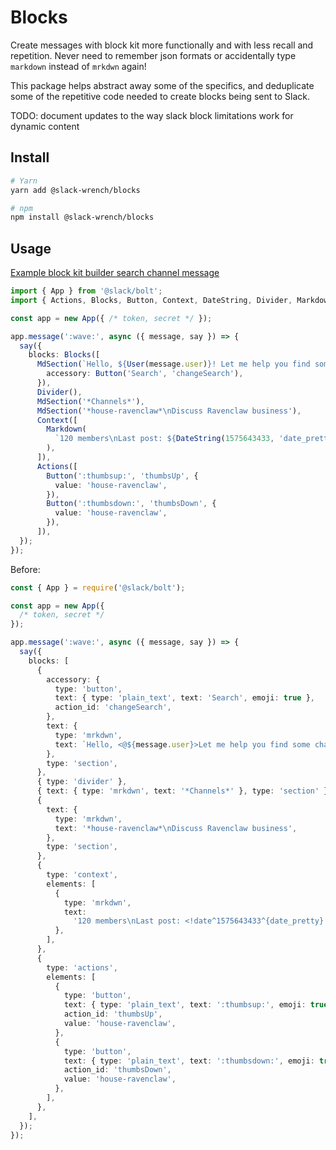 # Blocks

Create messages with block kit more functionally and with less recall and repetition. Never need to remember json formats or accidentally type `markdown` instead of `mrkdwn` again!

This package helps abstract away some of the specifics, and deduplicate some of the repetitive code needed to create blocks being sent to Slack.

TODO: document updates to the way slack block limitations work for dynamic content

## Install

```bash
# Yarn
yarn add @slack-wrench/blocks

# npm
npm install @slack-wrench/blocks
```

## Usage

[Example block kit builder search channel message](https://api.slack.com/tools/block-kit-builder?mode=message&blocks=%5B%7B%22accessory%22%3A%7B%22type%22%3A%22button%22%2C%22text%22%3A%7B%22type%22%3A%22plain_text%22%2C%22text%22%3A%22Search%22%2C%22emoji%22%3Atrue%7D%2C%22action_id%22%3A%22changeSearch%22%7D%2C%22text%22%3A%7B%22type%22%3A%22mrkdwn%22%2C%22text%22%3A%22Let%20me%20help%20you%20find%20some%20channels.%22%7D%2C%22type%22%3A%22section%22%7D%2C%7B%22type%22%3A%22divider%22%7D%2C%7B%22text%22%3A%7B%22type%22%3A%22mrkdwn%22%2C%22text%22%3A%22*Channels*%22%7D%2C%22type%22%3A%22section%22%7D%2C%7B%22text%22%3A%7B%22type%22%3A%22mrkdwn%22%2C%22text%22%3A%22*house-ravenclaw*%5CnDiscuss%20Ravenclaw%20business%22%7D%2C%22type%22%3A%22section%22%7D%2C%7B%22type%22%3A%22context%22%2C%22elements%22%3A%5B%7B%22type%22%3A%22mrkdwn%22%2C%22text%22%3A%22120%20members%5CnLast%20post%3A%20%3C!date%5E1575643433%5E%7Bdate_pretty%7D%7C1575643433%3E%22%7D%5D%7D%2C%7B%22type%22%3A%22actions%22%2C%22elements%22%3A%5B%7B%22type%22%3A%22button%22%2C%22text%22%3A%7B%22type%22%3A%22plain_text%22%2C%22text%22%3A%22%3Athumbsup%3A%22%2C%22emoji%22%3Atrue%7D%2C%22action_id%22%3A%22thumbsUp%22%2C%22value%22%3A%22house-ravenclaw%22%7D%2C%7B%22type%22%3A%22button%22%2C%22text%22%3A%7B%22type%22%3A%22plain_text%22%2C%22text%22%3A%22%3Athumbsdown%3A%22%2C%22emoji%22%3Atrue%7D%2C%22action_id%22%3A%22thumbsDown%22%2C%22value%22%3A%22house-ravenclaw%22%7D%5D%7D%5D)

```typescript
import { App } from '@slack/bolt';
import { Actions, Blocks, Button, Context, DateString, Divider, Markdown, MdSection, User } from '@slack-wrench/blocks';

const app = new App({ /* token, secret */ });

app.message(':wave:', async ({ message, say }) => {
  say({
    blocks: Blocks([
      MdSection(`Hello, ${User(message.user)}! Let me help you find some channels.`, {
        accessory: Button('Search', 'changeSearch'),
      }),
      Divider(),
      MdSection('*Channels*'),
      MdSection('*house-ravenclaw*\nDiscuss Ravenclaw business'),
      Context([
        Markdown(
          `120 members\nLast post: ${DateString(1575643433, 'date_pretty', '1575643433')}`,
        ),
      ]),
      Actions([
        Button(':thumbsup:', 'thumbsUp', {
          value: 'house-ravenclaw',
        }),
        Button(':thumbsdown:', 'thumbsDown', {
          value: 'house-ravenclaw',
        }),
      ]),
  });
});
```

Before:

```typescript
const { App } = require('@slack/bolt');

const app = new App({
  /* token, secret */
});

app.message(':wave:', async ({ message, say }) => {
  say({
    blocks: [
      {
        accessory: {
          type: 'button',
          text: { type: 'plain_text', text: 'Search', emoji: true },
          action_id: 'changeSearch',
        },
        text: {
          type: 'mrkdwn',
          text: `Hello, <@${message.user}>Let me help you find some channels.`,
        },
        type: 'section',
      },
      { type: 'divider' },
      { text: { type: 'mrkdwn', text: '*Channels*' }, type: 'section' },
      {
        text: {
          type: 'mrkdwn',
          text: '*house-ravenclaw*\nDiscuss Ravenclaw business',
        },
        type: 'section',
      },
      {
        type: 'context',
        elements: [
          {
            type: 'mrkdwn',
            text:
              '120 members\nLast post: <!date^1575643433^{date_pretty}|1575643433>',
          },
        ],
      },
      {
        type: 'actions',
        elements: [
          {
            type: 'button',
            text: { type: 'plain_text', text: ':thumbsup:', emoji: true },
            action_id: 'thumbsUp',
            value: 'house-ravenclaw',
          },
          {
            type: 'button',
            text: { type: 'plain_text', text: ':thumbsdown:', emoji: true },
            action_id: 'thumbsDown',
            value: 'house-ravenclaw',
          },
        ],
      },
    ],
  });
});
```
